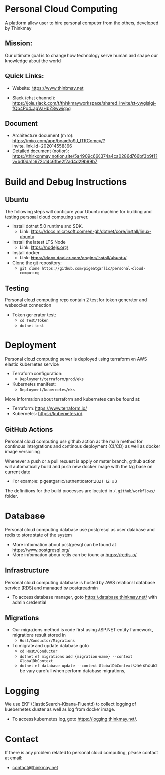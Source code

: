 # Personal Cloud Computing
A platform allow user to hire personal computer from the others, developed by Thinkmay
## Mission:
Our ultimate goal is to change how technology serve human and shape our knowledge about the world

## Quick Links:
- Website: https://www.thinkmay.net
* Slack (chat channel): https://join.slack.com/t/thinkmayworkspace/shared_invite/zt-ywglslgj-fQb4Po4JagVaHbZ8wwiqpg

## Document
* Architecture document (miro): https://miro.com/app/board/o9J_lTKComc=/?invite_link_id=202014558866
* Detailed document (notion): https://thinkonmay.notion.site/5a4909c660374a4ca0286d766bf3b9f1?v=bd0da1b672c14c6fbe2f2ad4d29b99b7


# Build and Debug Instructions 
## Ubuntu  
The following steps will configure your Ubuntu machine for building and testing personal cloud computing server.
* Install dotnet 5.0 runtime and SDK.
    * Link: https://docs.microsoft.com/en-gb/dotnet/core/install/linux-ubuntu 
* Install the latest LTS Node:
	* Link: https://nodejs.org/
* Install docker 
    * Link: https://docs.docker.com/engine/install/ubuntu/
* Clone the git repository: 
    * `git clone https://github.com/pigeatgarlic/personal-cloud-computing`

## Testing 
Personal cloud computing repo contain 2 test for token generator and websocket connection
* Token generator test:
    * `cd Test/Token`
    * `dotnet test`

# Deployment
Personal cloud computing server is deployed using terraform on AWS elastic kubernetes service

* Terraform configuration:
    * `Deployment/terraform/prod/eks`
* Kubernetes manifest:
    * `Deployment/kubernetes/eks`

More information about terraform and kubernetes can be found at:
* Terraform: https://www.terraform.io/
* Kubernetes: https://kubernetes.io/



## GitHub Actions
Personal cloud computing use github action as  the main method for continous intergrations and continous deployment (CI/CD) as well as docker image versioning

Whenever a push or a pull request is apply on mster branch, github action will automatically build and push new docker image with the tag base on current date 
* For example: pigeatgarlic/authenticator:2021-12-03 


The definitions for the build processes are located in `/.github/workflows/` folder.

# Database
Personal cloud computing database use postgresql as user database and redis to store state of the system
* More information about postgresql can be found at https://www.postgresql.org/
* More information about redis can be found at https://redis.io/


## Infrastructure
Personal cloud computing database is hosted by AWS relational database service (RDS) and managed by postgreadmin
* To access database manager, goto https://database.thinkmay.net/ with admin credential

## Migrations 
* Our migrations method is code first using ASP.NET entity framework, migrations result stored in
    * `Host/Conductor/Migrations`
* To migrate and update database goto
    * `cd Host/Conductor`
    * `dotnet ef migrations add {migration-name} --context GlobalDbContext`
    * `dotnet ef database update --context GlobalDbContext`
One should be vary carefull when perform database migrations, 

# Logging
We use EKF (ElasticSearch-Kibana-Fluentd) to collect logging of kuebernetes cluster as well as log from docker image.

* To access kubernetes log, goto https://logging.thinkmay.net/.


# Contact 
If there is any problem related to personal cloud computing, please contact at email:
* contact@thinkmay.net